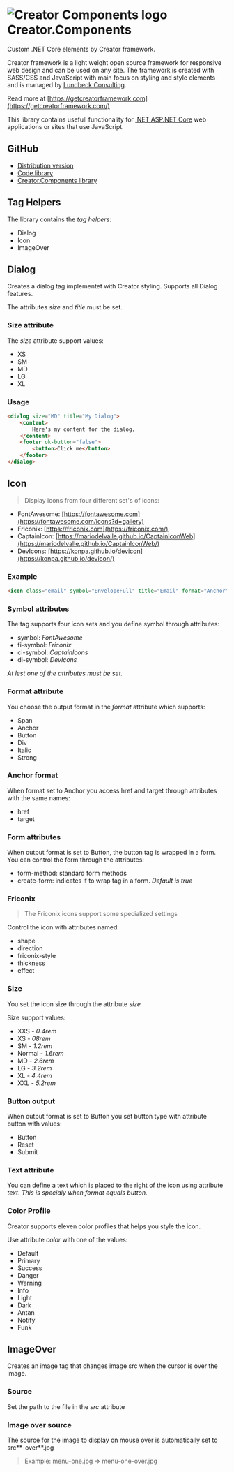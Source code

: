 # ![Creator Components logo](http://shared.lundbeckconsulting.com/image/creator-components-logo-sm.png) Creator.Components

Custom .NET Core elements by Creator framework.

Creator framework is a light weight open source framework for responsive web design and can be used on any site. The framework is created with SASS/CSS and JavaScript with main focus on styling and style elements and is managed by [Lundbeck Consulting](https://lundbeckconsulting.no/?lang=en-US).

Read more at [https://getcreatorframework.com](https://getcreatorframework.com/)

This library contains usefull functionality for [.NET ASP.NET Core](https://dotnet.microsoft.com/learn/aspnet/what-is-aspnet-core) web applications or sites that use JavaScript.

## GitHub

* [Distribution version](https://github.com/lundbeckconsulting/Creator-Distro)
* [Code library](https://github.com/lundbeckconsulting/Creator)
* [Creator.Components library](https://github.com/lundbeckconsulting/Creator.Components)

## Tag Helpers

The library contains the _tag helpers_:

* Dialog
* Icon
* ImageOver

## Dialog

Creates a dialog tag implementet with Creator styling. Supports all Dialog features.

The attributes _size_ and _title_ must be set.

### Size attribute

The _size_ attribute support values:

* XS
* SM
* MD
* LG
* XL

### Usage

```html
<dialog size="MD" title="My Dialog">
    <content>
        Here's my content for the dialog.
    </content>
    <footer ok-button="false">
        <button>Click me</button>
    </footer>
</dialog>
```

## Icon

> Display icons from four different set's of icons:

* FontAwesome: [https://fontawesome.com](https://fontawesome.com/icons?d=gallery)
* Friconix: [https://friconix.com](https://friconix.com/)
* CaptainIcon: [https://mariodelvalle.github.io/CaptainIconWeb](https://mariodelvalle.github.io/CaptainIconWeb/)
* DevIcons: [https://konpa.github.io/devicon](https://konpa.github.io/devicon/)

### Example

```html
<icon class="email" symbol="EnvelopeFull" title="Email" format="Anchor" href="mailto:lc@lundbeckconsulting.no" />
```

### Symbol attributes

The tag supports four icon sets and you define symbol through attributes:

* symbol: _FontAwesome_
* fi-symbol: _Friconix_
* ci-symbol: _CaptainIcons_
* di-symbol: _DevIcons_

_At lest one of the attributes must be set._

### Format attribute

You choose the output format in the _format_ attribute which supports:

* Span
* Anchor
* Button
* Div
* Italic
* Strong

### Anchor format

When format set to Anchor you access href and target through attributes with the same names:

* href
* target

### Form attributes

When output format is set to Button, the button tag is wrapped in a form. You can control the form through the attributes:

* form-method: standard form methods
* create-form: indicates if to wrap tag in a form. _Default is true_

### Friconix

> The Friconix icons support some specialized settings

Control the icon with attributes named:

* shape
* direction
* friconix-style
* thickness
* effect

### Size

You set the icon size through the attribute _size_

Size support values:

* XXS - _0.4rem_
* XS - _08rem_
* SM - _1.2rem_
* Normal - _1.6rem_
* MD - _2.6rem_
* LG - _3.2rem_
* XL - _4.4rem_
* XXL - _5.2rem_

### Button output

When output format is set to Button you set button type with attribute button with values:

* Button
* Reset
* Submit

### Text attribute

You can define a text which is placed to the right of the icon using attribute _text_. _This is specialy when format equals button._

### Color Profile

Creator supports eleven color profiles that helps you style the icon.

Use attribute _color_ with one of the values:

* Default
* Primary
* Success
* Danger
* Warning
* Info
* Light
* Dark
* Antan
* Notify
* Funk

## ImageOver

Creates an image tag that changes image src when the cursor is over the image.

### Source

Set the path to the file in the *src* attribute

### Image over source

The source for the image to display on mouse over is automatically set to src**-over**.jpg

> Example: menu-one.jpg => menu-one-over.jpg
